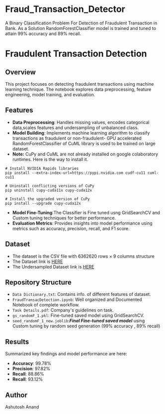 # Fraud_Transaction_Detector
A Binary Classification Problem For Detection of Fraudulent Transaction in Bank. As a Solution RandomForestClassifier model is trained and tuned to attain  99% accuracy and 89% recall.

# Fraudulent Transaction Detection

## Overview
This project focuses on detecting fraudulent transactions using machine learning technique. The notebook explores data preprocessing, feature engineering, model training, and evaluation.

## Features
- **Data Preprocessing**: Handles missing values, encodes categorical data,scales features and undersampling of unbalanced class.
- **Model Building**: Implements machine learning algorithm to classify transactions as fraudulent or non-fraudulent- GPU accelerated RandomForestClassifier of CuML library is used to be 
                      trained on large dataset.
- **Note:** CuPy and CuML are not already installed on google colaboratory runtimes. Here is the way to install it.
```
# Install NVIDIA Rapids libraries
pip install --extra-index-url=https://pypi.nvidia.com cudf-cu11 cuml-cu11

# Uninstall conflicting versions of CuPy
pip uninstall cupy-cuda11x cupy-cuda12x

# Install the upgraded version of CuPy
pip install --upgrade cupy-cuda12x
```
- **Model Fine-Tuning**:The Classifier is Fine tuned usng GridSearchCV and Custom tuning techniques for better performance.
- **Evaluation Metrics**: Provides insights into model performance using metrics such as accuracy, precision, recall, and F1 score.

## Dataset
- The dataset is the CSV file with 6362620 rows × 9 columns structure
- The Dataset link is [HERE](https://drive.usercontent.google.com/download?id=1VNpyNkGxHdskfdTNRSjjyNa5qC9u0JyV&export=download&authuser=0)
- The Undersampled Dataset link is [HERE](https://drive.google.com/file/d/1BDRPic7J5t7jCSrX8s9HN-gdNxS16CPv/view?usp=sharing)
  
## Repository Structure
- `Data Dictionary.txt`: Contains info. of different features of dataset.
- `FraudTransacDetection.ipynb`: Well organized and Documented Notebook of complete workflow.
- `Task Details.pdf`: Company's guidelines on task.
- `gs_randomF_1.pkl`: Fine-tuned saved model using GridSearchCV.
- `seed_randomF_1_new.joblib`:***Final Fine-tuned saved model*** using Custom tuning by random seed generation (99% accuracy , 89% recall)

## Results
Summarized key findings and model performance are here:
- **Accuracy**: 99.78%
- **Precision**: 97.82%
- **Recall**: 88.86%
- **Recall**: 93.12%

## Author
Ashutosh Anand
